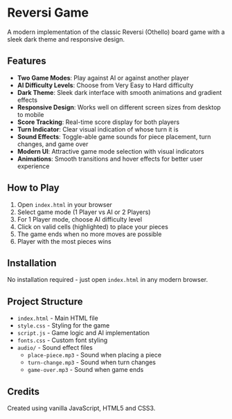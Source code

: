 # Reversi Game

A modern implementation of the classic Reversi (Othello) board game with a sleek dark theme and responsive design.

## Features

- **Two Game Modes**: Play against AI or against another player
- **AI Difficulty Levels**: Choose from Very Easy to Hard difficulty
- **Dark Theme**: Sleek dark interface with smooth animations and gradient effects
- **Responsive Design**: Works well on different screen sizes from desktop to mobile
- **Score Tracking**: Real-time score display for both players
- **Turn Indicator**: Clear visual indication of whose turn it is
- **Sound Effects**: Toggle-able game sounds for piece placement, turn changes, and game over
- **Modern UI**: Attractive game mode selection with visual indicators
- **Animations**: Smooth transitions and hover effects for better user experience

## How to Play

1. Open `index.html` in your browser
2. Select game mode (1 Player vs AI or 2 Players)
3. For 1 Player mode, choose AI difficulty level
4. Click on valid cells (highlighted) to place your pieces
5. The game ends when no more moves are possible
6. Player with the most pieces wins

## Installation

No installation required - just open `index.html` in any modern browser.

## Project Structure

- `index.html` - Main HTML file
- `style.css` - Styling for the game
- `script.js` - Game logic and AI implementation
- `fonts.css` - Custom font styling
- `audio/` - Sound effect files
  - `place-piece.mp3` - Sound when placing a piece
  - `turn-change.mp3` - Sound when turn changes
  - `game-over.mp3` - Sound when game ends

## Credits

Created using vanilla JavaScript, HTML5 and CSS3.